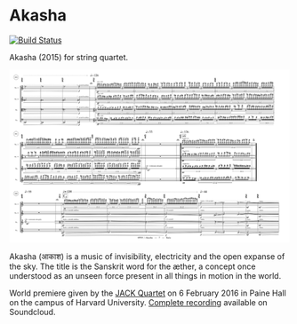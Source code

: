 Akasha
======

[![Build Status](https://travis-ci.org/trevorbaca/akasha.svg?branch=master)](https://travis-ci.org/trevorbaca/akasha)

Akasha (2015) for string quartet.

![Akasha page 7](akasha.png)

Akasha (आकाश) is a music of invisibility, electricity and the open expanse of
the sky. The title is the Sanskrit word for the æther, a concept once
understood as an unseen force present in all things in motion in the world. 

World premiere given by the [JACK Quartet](http:/jackquartet.com) on 6 February
2016 in Paine Hall on the campus of Harvard University. [Complete
recording](https://soundcloud.com/trevorbaca/akasha) available on Soundcloud.
